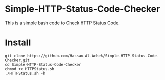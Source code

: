 # Simple-HTTP-Status-Code-Checker
This is a simple bash code to Check HTTP Status Code.
# Install
```
git clone https://github.com/Hassan-Al-Achek/Simple-HTTP-Status-Code-Checker.git
cd Simple-HTTP-Status-Code-Checker
chmod +x HTTPStatus.sh
./HTTPStatus.sh -h
```

